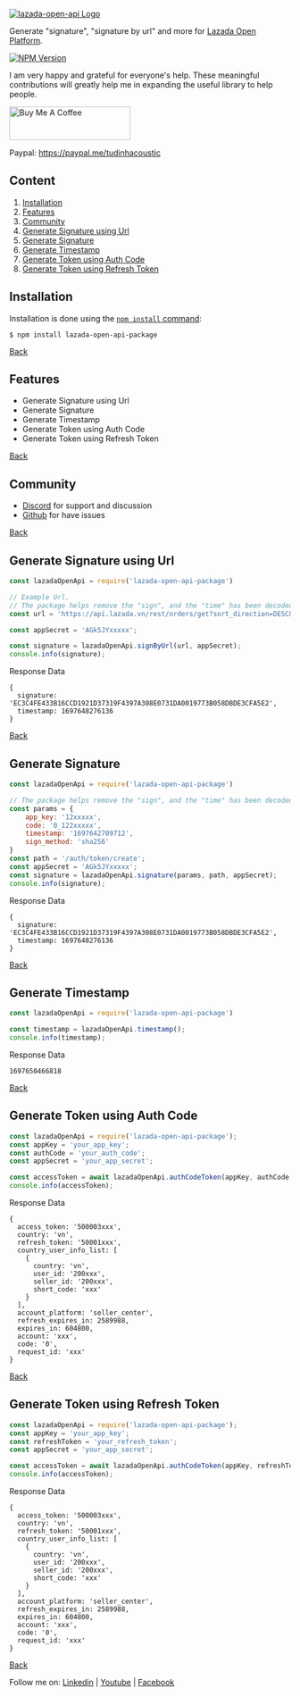 [![lazada-open-api Logo](https://blogger.googleusercontent.com/img/b/R29vZ2xl/AVvXsEho8z27L7eJEv3eLp4-jmFav2ajMUi6ybqhNaNYL7Q6PIOy8uuMs4gpxTLMDYieyKZ40O6SpyjdmMaBj1cIzrVUNRko_2QpwX2HBJDqrHTUmTvTw16fPdeOLLUn-OjXeEy5Yl0ZfOukpekXN51IweLyTL1yiBvw9QqHRrnb1KqreNLriOgNUJSA-7BFifOR/s1600/Untitled-1.png)](https://github.com/tudinhacoustic/lazada-open-api)

  Generate "signature", "signature by url" and more for [Lazada Open Platform](https://open.lazada.com/apps/doc/api).

  [![NPM Version][npm-version-image]][npm-url]
  
  I am very happy and grateful for everyone's help. These meaningful contributions will greatly help me in expanding the useful library to help people.

  <a href="https://www.buymeacoffee.com/tudinhacoustic" target="_blank"><img src="https://cdn.buymeacoffee.com/buttons/v2/default-yellow.png" alt="Buy Me A Coffee" style="height: 60px !important;width: 217px !important;" ></a>

  Paypal: https://paypal.me/tudinhacoustic

## Content
1. [Installation](#installation)
2. [Features](#features)
3. [Community](#community)
4. [Generate Signature using Url](#generate-signature-using-url)
5. [Generate Signature](#generate-signature)
6. [Generate Timestamp](#generate-timestamp)
7. [Generate Token using Auth Code](#generate-token-using-auth-code)
8. [Generate Token using Refresh Token](#generate-token-using-refresh-token)

## Installation

Installation is done using the
[`npm install` command](https://docs.npmjs.com/getting-started/installing-npm-packages-locally):

```console
$ npm install lazada-open-api-package
```
[Back](#content)

## Features

  * Generate Signature using Url
  * Generate Signature
  * Generate Timestamp
  * Generate Token using Auth Code
  * Generate Token using Refresh Token

[Back](#content)

## Community

  * [Discord](https://discord.com/channels/1164249669090693270/1164249669090693273) for support and discussion
  * [Github](https://github.com/tudinhacoustic/lazada-open-api/issues) for have issues

[Back](#content)

## Generate Signature using Url
```js
const lazadaOpenApi = require('lazada-open-api-package')

// Example Url.
// The package helps remove the "sign", and the "time" has been decoded.
const url = 'https://api.lazada.vn/rest/orders/get?sort_direction=DESC&offset=0&created_before=2023-10-18T23%3A59%3A59%2B07%3A00&created_after=2023-10-18T00%3A00%3A01%2B07%3A00&limit=10&sort_by=created_at&app_key=12xxxx&sign_method=sha256&access_token=50000200c10tlrxxx&timestamp=1697648276136';

const appSecret = 'AGk5JYxxxxx';

const signature = lazadaOpenApi.signByUrl(url, appSecret);
console.info(signature);
```
Response Data
```console
{
  signature: 'EC3C4FE433B16CCD1921D37319F4397A308E0731DA0019773B058DBDE3CFA5E2',
  timestamp: 1697648276136
}
```
[Back](#content)
## Generate Signature
```js
const lazadaOpenApi = require('lazada-open-api-package')

// The package helps remove the "sign", and the "time" has been decoded.
const params = {
    app_key: '12xxxxx',
    code: '0_122xxxxx',
    timestamp: '1697642709712',
    sign_method: 'sha256'
}
const path = '/auth/token/create';
const appSecret = 'AGk5JYxxxxx';
const signature = lazadaOpenApi.signature(params, path, appSecret);
console.info(signature);
```
Response Data
```console
{
  signature: 'EC3C4FE433B16CCD1921D37319F4397A308E0731DA0019773B058DBDE3CFA5E2',
  timestamp: 1697648276136
}
```
[Back](#content)

## Generate Timestamp
```js
const lazadaOpenApi = require('lazada-open-api-package')

const timestamp = lazadaOpenApi.timestamp();
console.info(timestamp);
```
Response Data
```console
1697650466818
```
[Back](#content)

## Generate Token using Auth Code
```js
const lazadaOpenApi = require('lazada-open-api-package');
const appKey = 'your_app_key';
const authCode = 'your_auth_code';
const appSecret = 'your_app_secret';

const accessToken = await lazadaOpenApi.authCodeToken(appKey, authCode, appSecret);
console.info(accessToken);
```
Response Data
```console
{
  access_token: '500003xxx',
  country: 'vn',
  refresh_token: '50001xxx',
  country_user_info_list: [
    {
      country: 'vn',
      user_id: '200xxx',
      seller_id: '200xxx',
      short_code: 'xxx'
    }
  ],
  account_platform: 'seller_center',
  refresh_expires_in: 2589988,
  expires_in: 604800,
  account: 'xxx',
  code: '0',
  request_id: 'xxx'
}
```
[Back](#content)

## Generate Token using Refresh Token
```js
const lazadaOpenApi = require('lazada-open-api-package');
const appKey = 'your_app_key';
const refreshToken = 'your_refresh_token';
const appSecret = 'your_app_secret';

const accessToken = await lazadaOpenApi.authCodeToken(appKey, refreshToken, appSecret);
console.info(accessToken);
```
Response Data
```console
{
  access_token: '500003xxx',
  country: 'vn',
  refresh_token: '50001xxx',
  country_user_info_list: [
    {
      country: 'vn',
      user_id: '200xxx',
      seller_id: '200xxx',
      short_code: 'xxx'
    }
  ],
  account_platform: 'seller_center',
  refresh_expires_in: 2589988,
  expires_in: 604800,
  account: 'xxx',
  code: '0',
  request_id: 'xxx'
}
```
[Back](#content)

[npm-url]: https://npmjs.org/package/lazada-open-api-package
[npm-version-image]: https://badgen.net/npm/v/lazada-open-api-package

Follow me on: 
[Linkedin](https://www.linkedin.com/in/tudinhacoustic) |
[Youtube](https://www.youtube.com/c/TuDinh) |
[Facebook](https://www.facebook.com/TuThichLapTrinh)

  
